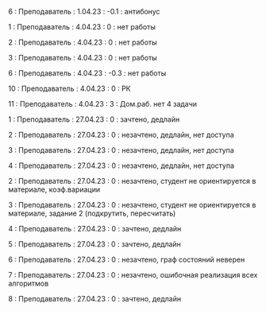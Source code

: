 6 : Преподаватель : 1.04.23 : -0.1 : антибонус

1 : Преподаватель : 4.04.23 : 0 : нет работы

2 : Преподаватель : 4.04.23 : 0 : нет работы

3 : Преподаватель : 4.04.23 : 0 : нет работы

6 : Преподаватель : 4.04.23 : -0.3 : нет работы

10 : Преподаватель : 4.04.23 : 0 : РК

11 : Преподаватель : 4.04.23 : 3 : Дом.раб. нет 4 задачи

1 : Преподаватель : 27.04.23 : 0 : зачтено, дедлайн

2 : Преподаватель : 27.04.23 : 0 : незачтено, дедлайн, нет доступа

3 : Преподаватель : 27.04.23 : 0 : незачтено, дедлайн, нет доступа

4 : Преподаватель : 27.04.23 : 0 : незачтено, дедлайн, нет доступа

2 : Преподаватель : 27.04.23 : 0 : незачтено, студент не ориентируется в материале, коэф.вариации

3 : Преподаватель : 27.04.23 : 0 : незачтено, студент не ориентируется в материале, задание 2 (подкрутить, пересчитать)

4 : Преподаватель : 27.04.23 : 0 : зачтено, дедлайн

5 : Преподаватель : 27.04.23 : 0 : зачтено, дедлайн

6 : Преподаватель : 27.04.23 : 0 : незачтено, граф состояний неверен

7 : Преподаватель : 27.04.23 : 0 : незачтено, ошибочная реализация всех алгоритмов

8 : Преподаватель : 27.04.23 : 0 : зачтено, дедлайн
